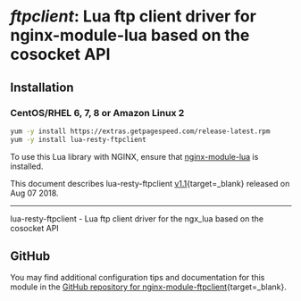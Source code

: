 # *ftpclient*: Lua ftp client driver for nginx-module-lua based on the cosocket API


## Installation

### CentOS/RHEL 6, 7, 8 or Amazon Linux 2

```bash
yum -y install https://extras.getpagespeed.com/release-latest.rpm
yum -y install lua-resty-ftpclient
```


To use this Lua library with NGINX, ensure that [nginx-module-lua](../modules/lua.md) is installed.

This document describes lua-resty-ftpclient [v1.1](https://github.com/hongliang5316/lua-resty-ftpclient/releases/tag/v1.1){target=_blank} 
released on Aug 07 2018.
    
<hr />
lua-resty-ftpclient - Lua ftp client driver for the ngx_lua based on the cosocket API

## GitHub

You may find additional configuration tips and documentation for this module in the [GitHub repository for 
nginx-module-ftpclient](https://github.com/hongliang5316/lua-resty-ftpclient){target=_blank}.